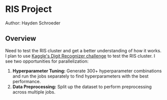 # RIS Project

Author: Hayden Schroeder

## Overview

Need to test the RIS cluster and get a better understanding of how it works. I plan to use [Kaggle's Digit Recognizer challenge](https://www.kaggle.com/competitions/digit-recognizer/data) to test the RIS cluster. I see two opportunities for parallelization:

1. **Hyperparameter Tuning:** Generate 300+ hyperparameter combinations and run the jobs separately to find hyperparameters with the best performance.
2. **Data Preprocessing:** Split up the dataset to perform preprocessing across multiple jobs.
